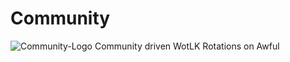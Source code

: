 # Community
![Community-Logo](https://github.com/Snoogens101/Community/assets/77063463/99837548-6a60-4dd6-a528-72126de1069b)
Community driven WotLK Rotations on Awful
